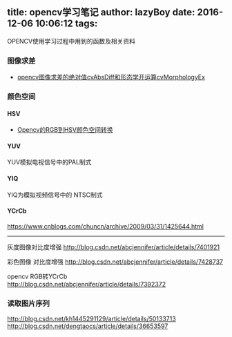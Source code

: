 title: opencv学习笔记
author: lazyBoy
date: 2016-12-06 10:06:12
tags:
---
OPENCV使用学习过程中用到的函数及相关资料

### 图像求差

- [opencv图像求差的绝对值cvAbsDiff和形态学开运算cvMorphologyEx](http://blog.csdn.net/gdut2015go/article/details/46738531)

### 颜色空间

#### HSV

- [Opencv的RGB到HSV颜色空间转换](http://blog.csdn.net/gxiaob/article/details/8799242)

#### YUV
YUV模拟电视信号中的PAL制式

#### YIQ
YIQ为模拟视频信号中的 NTSC制式

#### YCrCb
https://www.cnblogs.com/chuncn/archive/2009/03/31/1425644.html

---
灰度图像对比度增强
http://blog.csdn.net/abcjennifer/article/details/7401921

彩色图像 对比度增强
http://blog.csdn.net/abcjennifer/article/details/7428737

opencv RGB转YCrCb
http://blog.csdn.net/abcjennifer/article/details/7392372

### 读取图片序列
http://blog.csdn.net/kh1445291129/article/details/50133713
http://blog.csdn.net/dengtaocs/article/details/36653597